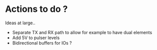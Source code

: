 # Actions to do ?

Ideas at large..

* Separate TX and RX path to allow for example to have dual elements
* Add 5V to pulser levels
* Bidirectional buffers for IOs ?
